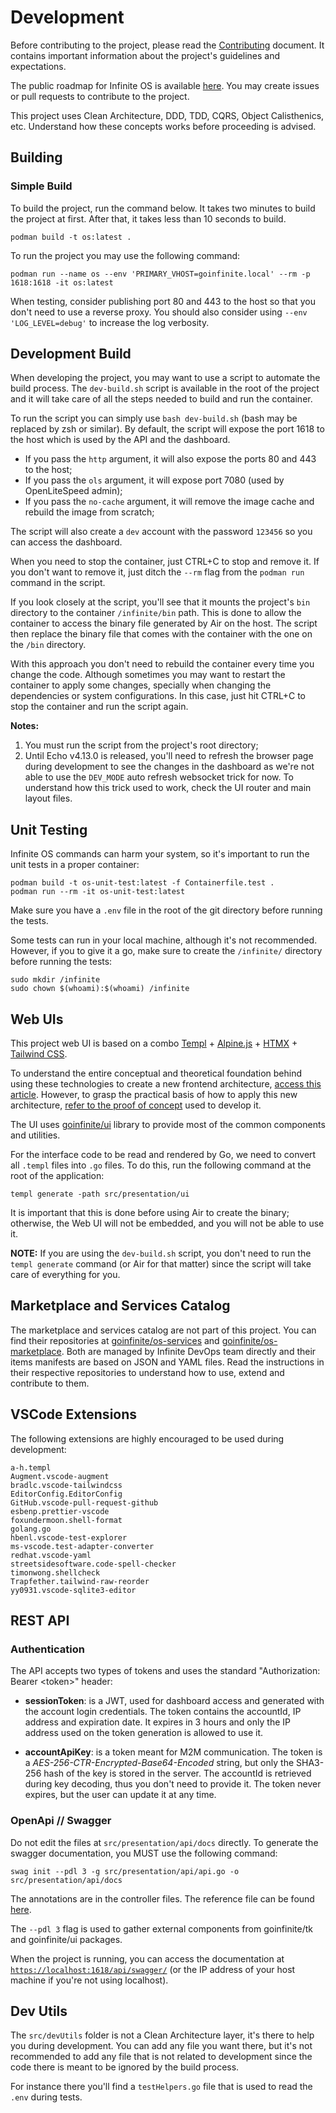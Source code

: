 # Development

Before contributing to the project, please read the [Contributing](/docs/CONTRIBUTING.md) document. It contains important information about the project's guidelines and expectations.

The public roadmap for Infinite OS is available [here](https://github.com/orgs/goinfinite/projects/9). You may create issues or pull requests to contribute to the project.

This project uses Clean Architecture, DDD, TDD, CQRS, Object Calisthenics, etc. Understand how these concepts works before proceeding is advised.

## Building

### Simple Build

To build the project, run the command below. It takes two minutes to build the project at first. After that, it takes less than 10 seconds to build.

```
podman build -t os:latest .
```

To run the project you may use the following command:

```
podman run --name os --env 'PRIMARY_VHOST=goinfinite.local' --rm -p 1618:1618 -it os:latest
```

When testing, consider publishing port 80 and 443 to the host so that you don't need to use a reverse proxy. You should also consider using `--env 'LOG_LEVEL=debug'` to increase the log verbosity.

## Development Build

When developing the project, you may want to use a script to automate the build process. The `dev-build.sh` script is available in the root of the project and it will take care of all the steps needed to build and run the container.

To run the script you can simply use `bash dev-build.sh` (bash may be replaced by zsh or similar). By default, the script will expose the port 1618 to the host which is used by the API and the dashboard.

- If you pass the `http` argument, it will also expose the ports 80 and 443 to the host;
- If you pass the `ols` argument, it will expose port 7080 (used by OpenLiteSpeed admin);
- If you pass the `no-cache` argument, it will remove the image cache and rebuild the image from scratch;

The script will also create a `dev` account with the password `123456` so you can access the dashboard.

When you need to stop the container, just CTRL+C to stop and remove it. If you don't want to remove it, just ditch the `--rm` flag from the `podman run` command in the script.

If you look closely at the script, you'll see that it mounts the project's `bin` directory to the container `/infinite/bin` path. This is done to allow the container to access the binary file generated by Air on the host. The script then replace the binary file that comes with the container with the one on the `/bin` directory.

With this approach you don't need to rebuild the container every time you change the code. Although sometimes you may want to restart the container to apply some changes, specially when changing the dependencies or system configurations. In this case, just hit CTRL+C to stop the container and run the script again.

**Notes:**

1. You must run the script from the project's root directory;
2. Until Echo v4.13.0 is released, you'll need to refresh the browser page during development to see the changes in the dashboard as we're not able to use the `DEV_MODE` auto refresh websocket trick for now. To understand how this trick used to work, check the UI router and main layout files.

## Unit Testing

Infinite OS commands can harm your system, so it's important to run the unit tests in a proper container:

```
podman build -t os-unit-test:latest -f Containerfile.test .
podman run --rm -it os-unit-test:latest
```

Make sure you have a `.env` file in the root of the git directory before running the tests.

Some tests can run in your local machine, although it's not recommended. However, if you to give it a go, make sure to create the `/infinite/` directory before running the tests:

```
sudo mkdir /infinite
sudo chown $(whoami):$(whoami) /infinite
```

## Web UIs

This project web UI is based on a combo [Templ](https://templ.guide/) + [Alpine.js](https://alpinejs.dev/) + [HTMX](https://htmx.org/docs/) + [Tailwind CSS](https://tailwindcss.com/).

To understand the entire conceptual and theoretical foundation behind using these technologies to create a new frontend architecture, [access this article](https://ntorga.com/full-stack-go-app-with-htmx-and-alpinejs/). However, to grasp the practical basis of how to apply this new architecture, [refer to the proof of concept](https://github.com/ntorga/clean-ddd-full-stack-go-poc) used to develop it.

The UI uses [goinfinite/ui](https://github.com/goinfinite/ui) library to provide most of the common components and utilities.

For the interface code to be read and rendered by Go, we need to convert all `.templ` files into `.go` files. To do this, run the following command at the root of the application:

```
templ generate -path src/presentation/ui
```

It is important that this is done before using Air to create the binary; otherwise, the Web UI will not be embedded, and you will not be able to use it.

**NOTE:** If you are using the `dev-build.sh` script, you don't need to run the `templ generate` command (or Air for that matter) since the script will take care of everything for you.

## Marketplace and Services Catalog

The marketplace and services catalog are not part of this project. You can find their repositories at [goinfinite/os-services](https://github.com/goinfinite/os-services) and [goinfinite/os-marketplace](https://github.com/goinfinite/os-marketplace). Both are managed by Infinite DevOps team directly and their items manifests are based on JSON and YAML files. Read the instructions in their respective repositories to understand how to use, extend and contribute to them.

## VSCode Extensions

The following extensions are highly encouraged to be used during development:

```
a-h.templ
Augment.vscode-augment
bradlc.vscode-tailwindcss
EditorConfig.EditorConfig
GitHub.vscode-pull-request-github
esbenp.prettier-vscode
foxundermoon.shell-format
golang.go
hbenl.vscode-test-explorer
ms-vscode.test-adapter-converter
redhat.vscode-yaml
streetsidesoftware.code-spell-checker
timonwong.shellcheck
Trapfether.tailwind-raw-reorder
yy0931.vscode-sqlite3-editor
```

## REST API

### Authentication

The API accepts two types of tokens and uses the standard "Authorization: Bearer \<token\>" header:

- **sessionToken**: is a JWT, used for dashboard access and generated with the account login credentials. The token contains the accountId, IP address and expiration date. It expires in 3 hours and only the IP address used on the token generation is allowed to use it.

- **accountApiKey**: is a token meant for M2M communication. The token is a _AES-256-CTR-Encrypted-Base64-Encoded_ string, but only the SHA3-256 hash of the key is stored in the server. The accountId is retrieved during key decoding, thus you don't need to provide it. The token never expires, but the user can update it at any time.

### OpenApi // Swagger

Do not edit the files at `src/presentation/api/docs` directly. To generate the swagger documentation, you MUST use the following command:

```
swag init --pdl 3 -g src/presentation/api/api.go -o src/presentation/api/docs
```

The annotations are in the controller files. The reference file can be found [here](https://github.com/swaggo/swag#attribute).

The `--pdl 3` flag is used to gather external components from goinfinite/tk and goinfinite/ui packages.

When the project is running, you can access the documentation at [`https://localhost:1618/api/swagger/`](https://localhost:1618/api/swagger/) (or the IP address of your host machine if you're not using localhost).

## Dev Utils

The `src/devUtils` folder is not a Clean Architecture layer, it's there to help you during development. You can add any file you want there, but it's not recommended to add any file that is not related to development since the code there is meant to be ignored by the build process.

For instance there you'll find a `testHelpers.go` file that is used to read the `.env` during tests.
